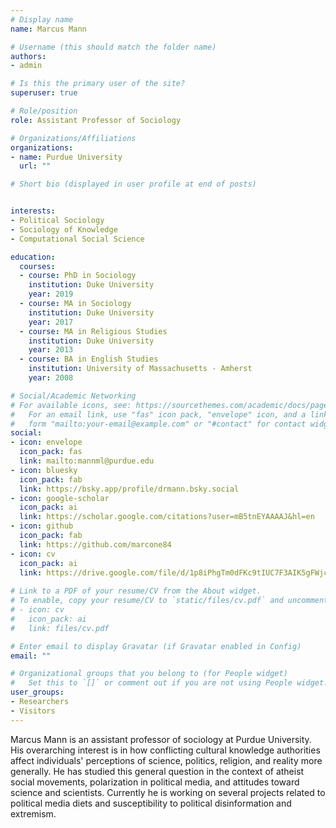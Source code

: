 ```yaml
---
# Display name
name: Marcus Mann

# Username (this should match the folder name)
authors:
- admin

# Is this the primary user of the site?
superuser: true

# Role/position
role: Assistant Professor of Sociology

# Organizations/Affiliations
organizations:
- name: Purdue University
  url: ""

# Short bio (displayed in user profile at end of posts)


interests:
- Political Sociology
- Sociology of Knowledge
- Computational Social Science

education:
  courses:
  - course: PhD in Sociology
    institution: Duke University
    year: 2019
  - course: MA in Sociology
    institution: Duke University
    year: 2017
  - course: MA in Religious Studies
    institution: Duke University
    year: 2013
  - course: BA in English Studies
    institution: University of Massachusetts - Amherst
    year: 2008

# Social/Academic Networking
# For available icons, see: https://sourcethemes.com/academic/docs/page-builder/#icons
#   For an email link, use "fas" icon pack, "envelope" icon, and a link in the
#   form "mailto:your-email@example.com" or "#contact" for contact widget.
social:
- icon: envelope
  icon_pack: fas
  link: mailto:mannml@purdue.edu
- icon: bluesky
  icon_pack: fab
  link: https://bsky.app/profile/drmann.bsky.social
- icon: google-scholar
  icon_pack: ai
  link: https://scholar.google.com/citations?user=mB5tnEYAAAAJ&hl=en
- icon: github
  icon_pack: fab
  link: https://github.com/marcone84
- icon: cv
  icon_pack: ai
  link: https://drive.google.com/file/d/1p8iPhgTm0dFKc9tIUC7F3AIK5gFWjcUf/view
  
# Link to a PDF of your resume/CV from the About widget.
# To enable, copy your resume/CV to `static/files/cv.pdf` and uncomment the lines below.
# - icon: cv
#   icon_pack: ai
#   link: files/cv.pdf

# Enter email to display Gravatar (if Gravatar enabled in Config)
email: ""

# Organizational groups that you belong to (for People widget)
#   Set this to `[]` or comment out if you are not using People widget.
user_groups:
- Researchers
- Visitors
---
```


Marcus Mann is an assistant professor of sociology at Purdue University. His overarching interest is in how conflicting cultural knowledge authorities affect individuals' perceptions of science, politics, religion, and reality more generally. He has studied this general question in the context of atheist social movements, polarization in political media, and attitudes toward science and scientists. Currently he is working on several projects related to political media diets and susceptibility to political disinformation and extremism.  
